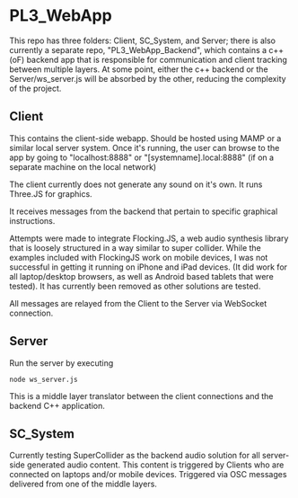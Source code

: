 # PL3_WebApp

This repo has three folders: Client, SC_System, and Server; there is also currently a separate repo, "PL3_WebApp_Backend", which contains a c++ (oF) backend app that is responsible for communication and client tracking between multiple layers. At some point, either the c++ backend or the Server/ws_server.js will be absorbed by the other, reducing the complexity of the project.

## Client

This contains the client-side webapp. Should be hosted using MAMP or a similar local server system. Once it's running, the user can browse to the app by going to "localhost:8888" or "[systemname].local:8888" (if on a separate machine on the local network)

The client currently does not generate any sound on it's own. It runs Three.JS for graphics.

It receives messages from the backend that pertain to specific graphical instructions.

Attempts were made to integrate Flocking.JS, a web audio synthesis library that is loosely structured in a way similar to super collider. While the examples included with FlockingJS work on mobile devices, I was not successful in getting it running on iPhone and iPad devices. (It did work for all laptop/desktop browsers, as well as Android based tablets that were tested). It has currently been removed as other solutions are tested.

All messages are relayed from the Client to the Server via WebSocket connection.

## Server

Run the server by executing

```
node ws_server.js
```

This is a middle layer translator between the client connections and the backend C++ application.

## SC_System

Currently testing SuperCollider as the backend audio solution for all server-side generated audio content. This content is triggered by Clients who are connected on laptops and/or mobile devices. Triggered via OSC messages delivered from one of the middle layers.
